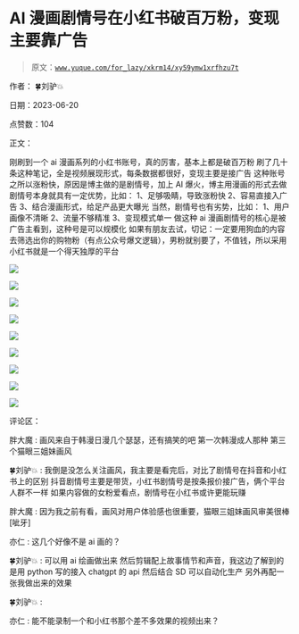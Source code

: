 # AI 漫画剧情号在小红书破百万粉，变现主要靠广告

> 原文：[`www.yuque.com/for_lazy/xkrm14/xy59ymw1xrfhzu7t`](https://www.yuque.com/for_lazy/xkrm14/xy59ymw1xrfhzu7t)

作者： 🍀刘驴💥

日期：2023-06-20

点赞数：104

正文：

刚刷到一个 ai 漫画系列的小红书账号，真的厉害，基本上都是破百万粉 刷了几十条这种笔记，全是视频展现形式，每条数据都很好，变现主要是接广告 这种账号之所以涨粉快，原因是博主做的是剧情号，加上 AI 爆火，博主用漫画的形式去做 剧情号本身就具有一定优势，比如： 1、足够吸睛，导致涨粉快 2、容易直接入广告 3、结合漫画形式，给足产品更大曝光 当然，剧情号也有劣势，比如： 1、用户画像不清晰 2、流量不够精准 3、变现模式单一 做这种 ai 漫画剧情号的核心是被广告主看到，这种号是可以规模化 如果有朋友去试，切记：一定要用狗血的内容去筛选出你的购物粉（有点公众号爆文逻辑），男粉就别要了，不值钱，所以采用小红书就是一个得天独厚的平台

![](img/391de5dd1356a291836148e50ebe5ca5.png)  

![](img/0d9b13368792acd8b67b50b055f85db1.png)  

![](img/505067289010a9fb90e844081f4cff8c.png)  

![](img/db3442343f8638c66eb69830f678eb86.png)  

![](img/3f5949ed158710296624f1b604cdaa76.png)  

![](img/831aebc3b768d757f50a8b31d73829fc.png)  

![](img/d831c9a20039a7e89b5d621f52d50aa9.png)  

![](img/9ea4bf51498b4af46152a2eb83204590.png)  

![](img/4b115ac4d13dcfae0a85ee838b633a5e.png)  

评论区：

胖大魔 : 画风来自于韩漫日漫几个瑟瑟，还有搞笑的吧 第一次韩漫成人那种 第三个猫眼三姐妹画风

🍀刘驴💥 : 我倒是没怎么关注画风，我主要是看完后，对比了剧情号在抖音和小红书上的区别 抖音剧情号主要是带货，小红书剧情号是按条报价接广告，俩个平台人群不一样 如果内容做的女粉爱看点，剧情号在小红书或许更能玩赚

胖大魔 : 因为我之前有看，画风对用户体验感也很重要，猫眼三姐妹画风审美很棒[呲牙]

亦仁 : 这几个好像不是 ai 画的？

🍀刘驴💥 : 可以用 ai 绘画做出来 然后剪辑配上故事情节和声音，我这边了解到的是用 python 写的接入 chatgpt 的 api 然后结合 SD 可以自动化生产 另外再配一张我做出来的效果

🍀刘驴💥 :

亦仁 : 能不能录制一个和小红书那个差不多效果的视频出来？



